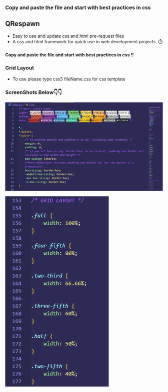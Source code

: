 ### Copy and paste the file and start with best practices in css

## QRespawn
- Easy to use and update css and html pre-request files 
- A css and html framework for quick use in web development projects. ⏱️
#### Copy and paste the file and start with best practices in css !!

### Grid Layout
- To use please type css3 fileName.css for css template

### ScreenShots Below👇👇

![screenshot](https://github.com/deathook007/QRespawn/blob/master/Images/Layout.JPG)

![screenshot](https://github.com/deathook007/QRespawn/blob/master/Images/Grid-1.JPG)
